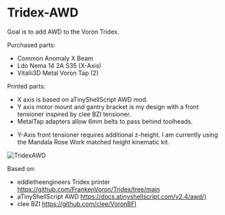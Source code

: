 # Tridex-AWD

Goal is to add AWD to the Voron Tridex.

Purchased parts:
- Common Anomaly X Beam
- Ldo Nema 14 2A S35 (X-Axis)
- Vitalii3D Metal Voron Tap (2)

Printed parts:
- X axis is based on aTinyShellScript AWD mod. 
- Y axis motor mount and gantry bracket is my design with a front tensioner inspired by clee BZI tensioner.
- MetalTap adapters allow 6mm belts to pass behind toolheads.

* Y-Axis front tensioner requires additional z-height. I am currently using the Mandala Rose Work matched height kinematic kit.

![TridexAWD](https://github.com/user-attachments/assets/9bf6e760-6f2b-454d-bc02-ef340b466081)

Based on:
- eddietheengineers Tridex printer <https://github.com/FrankenVoron/Tridex/tree/main>
- aTinyShellScript AWD <https://docs.atinyshellscript.com/v2.4/awd/)>
- clee BZI <https://github.com/clee/VoronBFI>
